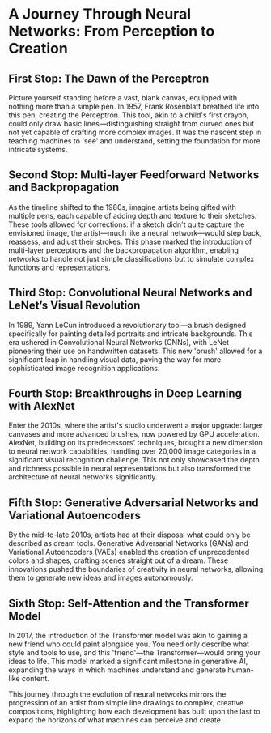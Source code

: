 # A Journey Through Neural Networks: From Perception to Creation

## First Stop: The Dawn of the Perceptron
Picture yourself standing before a vast, blank canvas, equipped with nothing more than a simple pen. In 1957, Frank Rosenblatt breathed life into this pen, creating the Perceptron. This tool, akin to a child's first crayon, could only draw basic lines—distinguishing straight from curved ones but not yet capable of crafting more complex images. It was the nascent step in teaching machines to 'see' and understand, setting the foundation for more intricate systems.

## Second Stop: Multi-layer Feedforward Networks and Backpropagation
As the timeline shifted to the 1980s, imagine artists being gifted with multiple pens, each capable of adding depth and texture to their sketches. These tools allowed for corrections: if a sketch didn't quite capture the envisioned image, the artist—much like a neural network—would step back, reassess, and adjust their strokes. This phase marked the introduction of multi-layer perceptrons and the backpropagation algorithm, enabling networks to handle not just simple classifications but to simulate complex functions and representations.

## Third Stop: Convolutional Neural Networks and LeNet’s Visual Revolution
In 1989, Yann LeCun introduced a revolutionary tool—a brush designed specifically for painting detailed portraits and intricate backgrounds. This era ushered in Convolutional Neural Networks (CNNs), with LeNet pioneering their use on handwritten datasets. This new 'brush' allowed for a significant leap in handling visual data, paving the way for more sophisticated image recognition applications.

## Fourth Stop: Breakthroughs in Deep Learning with AlexNet
Enter the 2010s, where the artist's studio underwent a major upgrade: larger canvases and more advanced brushes, now powered by GPU acceleration. AlexNet, building on its predecessors' techniques, brought a new dimension to neural network capabilities, handling over 20,000 image categories in a significant visual recognition challenge. This not only showcased the depth and richness possible in neural representations but also transformed the architecture of neural networks significantly.

## Fifth Stop: Generative Adversarial Networks and Variational Autoencoders
By the mid-to-late 2010s, artists had at their disposal what could only be described as dream tools. Generative Adversarial Networks (GANs) and Variational Autoencoders (VAEs) enabled the creation of unprecedented colors and shapes, crafting scenes straight out of a dream. These innovations pushed the boundaries of creativity in neural networks, allowing them to generate new ideas and images autonomously.

## Sixth Stop: Self-Attention and the Transformer Model
In 2017, the introduction of the Transformer model was akin to gaining a new friend who could paint alongside you. You need only describe what style and tools to use, and this 'friend'—the Transformer—would bring your ideas to life. This model marked a significant milestone in generative AI, expanding the ways in which machines understand and generate human-like content.

This journey through the evolution of neural networks mirrors the progression of an artist from simple line drawings to complex, creative compositions, highlighting how each development has built upon the last to expand the horizons of what machines can perceive and create.
